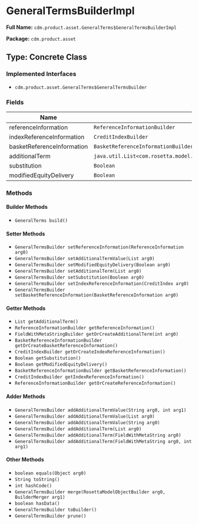 # GeneralTermsBuilderImpl

**Full Name:** `cdm.product.asset.GeneralTerms$GeneralTermsBuilderImpl`

**Package:** `cdm.product.asset`

## Type: Concrete Class

### Implemented Interfaces

- `cdm.product.asset.GeneralTerms$GeneralTermsBuilder`

### Fields

| Name | Type | Description |
|------|------|-------------|
| referenceInformation | `ReferenceInformationBuilder` |  |
| indexReferenceInformation | `CreditIndexBuilder` |  |
| basketReferenceInformation | `BasketReferenceInformationBuilder` |  |
| additionalTerm | `java.util.List<com.rosetta.model.metafields.FieldWithMetaString$FieldWithMetaStringBuilder>` |  |
| substitution | `Boolean` |  |
| modifiedEquityDelivery | `Boolean` |  |

### Methods

#### Builder Methods

- `GeneralTerms build()`

#### Setter Methods

- `GeneralTermsBuilder setReferenceInformation(ReferenceInformation arg0)`
- `GeneralTermsBuilder setAdditionalTermValue(List arg0)`
- `GeneralTermsBuilder setModifiedEquityDelivery(Boolean arg0)`
- `GeneralTermsBuilder setAdditionalTerm(List arg0)`
- `GeneralTermsBuilder setSubstitution(Boolean arg0)`
- `GeneralTermsBuilder setIndexReferenceInformation(CreditIndex arg0)`
- `GeneralTermsBuilder setBasketReferenceInformation(BasketReferenceInformation arg0)`

#### Getter Methods

- `List getAdditionalTerm()`
- `ReferenceInformationBuilder getReferenceInformation()`
- `FieldWithMetaStringBuilder getOrCreateAdditionalTerm(int arg0)`
- `BasketReferenceInformationBuilder getOrCreateBasketReferenceInformation()`
- `CreditIndexBuilder getOrCreateIndexReferenceInformation()`
- `Boolean getSubstitution()`
- `Boolean getModifiedEquityDelivery()`
- `BasketReferenceInformationBuilder getBasketReferenceInformation()`
- `CreditIndexBuilder getIndexReferenceInformation()`
- `ReferenceInformationBuilder getOrCreateReferenceInformation()`

#### Adder Methods

- `GeneralTermsBuilder addAdditionalTermValue(String arg0, int arg1)`
- `GeneralTermsBuilder addAdditionalTermValue(List arg0)`
- `GeneralTermsBuilder addAdditionalTermValue(String arg0)`
- `GeneralTermsBuilder addAdditionalTerm(List arg0)`
- `GeneralTermsBuilder addAdditionalTerm(FieldWithMetaString arg0)`
- `GeneralTermsBuilder addAdditionalTerm(FieldWithMetaString arg0, int arg1)`

#### Other Methods

- `boolean equals(Object arg0)`
- `String toString()`
- `int hashCode()`
- `GeneralTermsBuilder merge(RosettaModelObjectBuilder arg0, BuilderMerger arg1)`
- `boolean hasData()`
- `GeneralTermsBuilder toBuilder()`
- `GeneralTermsBuilder prune()`

